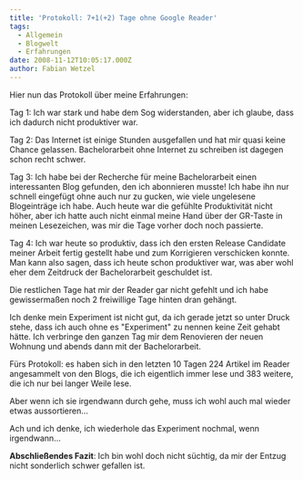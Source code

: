 ```yaml
---
title: 'Protokoll: 7+1(+2) Tage ohne Google Reader'
tags:
  - Allgemein
  - Blogwelt
  - Erfahrungen
date: 2008-11-12T10:05:17.000Z
author: Fabian Wetzel
---
```


Hier nun das Protokoll über meine Erfahrungen:

Tag 1: Ich war stark und habe dem Sog widerstanden, aber ich glaube, dass ich dadurch nicht produktiver war.

Tag 2: Das Internet ist einige Stunden ausgefallen und hat mir quasi keine Chance gelassen. Bachelorarbeit ohne Internet zu schreiben ist dagegen schon recht schwer.

Tag 3: Ich habe bei der Recherche für meine Bachelorarbeit einen interessanten Blog gefunden, den ich abonnieren musste! Ich habe ihn nur schnell eingefügt ohne auch nur zu gucken, wie viele ungelesene Blogeinträge ich habe. Auch heute war die gefühlte Produktivität nicht höher, aber ich hatte auch nicht einmal meine Hand über der GR-Taste in meinen Lesezeichen, was mir die Tage vorher doch noch passierte.

Tag 4: Ich war heute so produktiv, dass ich den ersten Release Candidate meiner Arbeit fertig gestellt habe und zum Korrigieren verschicken konnte. Man kann also sagen, dass ich heute schon produktiver war, was aber wohl eher dem Zeitdruck der Bachelorarbeit geschuldet ist.

Die restlichen Tage hat mir der Reader gar nicht gefehlt und ich habe gewissermaßen noch 2 freiwillige Tage hinten dran gehängt.

Ich denke mein Experiment ist nicht gut, da ich gerade jetzt so unter Druck stehe, dass ich auch ohne es "Experiment" zu nennen keine Zeit gehabt hätte. Ich verbringe den ganzen Tag mir dem Renovieren der neuen Wohnung und abends dann mit der Bachelorarbeit.

Fürs Protokoll: es haben sich in den letzten 10 Tagen 224 Artikel im Reader angesammelt von den Blogs, die ich eigentlich immer lese und 383 weitere, die ich nur bei langer Weile lese.

Aber wenn ich sie irgendwann durch gehe, muss ich wohl auch mal wieder etwas aussortieren...

Ach und ich denke, ich wiederhole das Experiment nochmal, wenn irgendwann...

**Abschließendes Fazit**: Ich bin wohl doch nicht süchtig, da mir der Entzug nicht sonderlich schwer gefallen ist.


